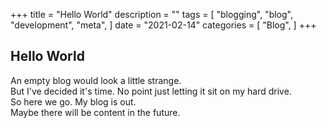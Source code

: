 +++
title = "Hello World"
description = ""
tags = [
    "blogging",
    "blog",
    "development",
    "meta",
]
date = "2021-02-14"
categories = [
    "Blog",
]
+++

## Hello World

An empty blog would look a little strange.  
But I've decided it's time.
No point just letting it sit on my hard drive.  
So here we go.
My blog is out.  
Maybe there will be content in the future.
